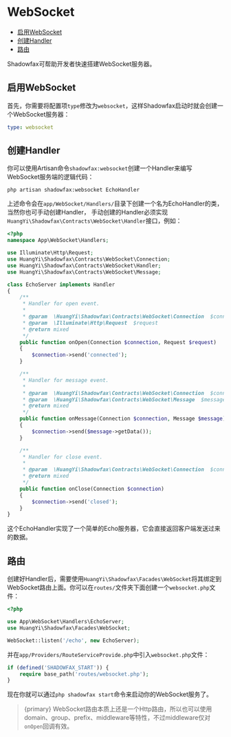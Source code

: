 # WebSocket

- [启用WebSocket](#enable)
- [创建Handler](#handlers)
- [路由](#routes)

Shadowfax可帮助开发者快速搭建WebSocket服务器。

<a name="enable"></a>
## 启用WebSocket

首先，你需要将配置项`type`修改为`websocket`，这样Shadowfax启动时就会创建一个WebSocket服务器：

```yaml
type: websocket
```

<a name="handlers"></a>
## 创建Handler

你可以使用Artisan命令`shadowfax:websocket`创建一个Handler来编写WebSocket服务端的逻辑代码：

```shell
php artisan shadowfax:websocket EchoHandler
```

上述命令会在`app/WebSocket/Handlers/`目录下创建一个名为EchoHandler的类，当然你也可手动创建Handler，
手动创建的Handler必须实现`HuangYi\Shadowfax\Contracts\WebSocket\Handler`接口，例如：

```php
<?php
namespace App\WebSocket\Handlers;

use Illuminate\Http\Request;
use HuangYi\Shadowfax\Contracts\WebSocket\Connection;
use HuangYi\Shadowfax\Contracts\WebSocket\Handler;
use HuangYi\Shadowfax\Contracts\WebSocket\Message;

class EchoServer implements Handler
{
    /**
     * Handler for open event.
     *
     * @param  \HuangYi\Shadowfax\Contracts\WebSocket\Connection  $connection
     * @param  \Illuminate\Http\Request  $request
     * @return mixed
     */
    public function onOpen(Connection $connection, Request $request)
    {
        $connection->send('connected');
    }

    /**
     * Handler for message event.
     *
     * @param  \HuangYi\Shadowfax\Contracts\WebSocket\Connection  $connection
     * @param  \HuangYi\Shadowfax\Contracts\WebSocket\Message  $message
     * @return mixed
     */
    public function onMessage(Connection $connection, Message $message)
    {
        $connection->send($message->getData());
    }

    /**
     * Handler for close event.
     *
     * @param  \HuangYi\Shadowfax\Contracts\WebSocket\Connection  $connection
     * @return mixed
     */
    public function onClose(Connection $connection)
    {
        $connection->send('closed');
    }
}
```

这个EchoHandler实现了一个简单的Echo服务器，它会直接返回客户端发送过来的数据。

<a name="routes"></a>
## 路由

创建好Handler后，需要使用`HuangYi\Shadowfax\Facades\WebSocket`将其绑定到WebSocket路由上面。你可以在`routes/`文件夹下面创建一个`websocket.php`文件：

```php
<?php

use App\WebSocket\Handlers\EchoServer;
use HuangYi\Shadowfax\Facades\WebSocket;

WebSocket::listen('/echo', new EchoServer);

```

并在`app/Providers/RouteServiceProvide.php`中引入`websocket.php`文件：

```php
if (defined('SHADOWFAX_START')) {
    require base_path('routes/websocket.php');
}
```

现在你就可以通过`php shadowfax start`命令来启动你的WebSocket服务了。

> {primary} WebSocket路由本质上还是一个Http路由，所以也可以使用domain、group、prefix、middleware等特性，不过middleware仅对`onOpen`回调有效。
